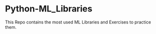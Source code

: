 # Python-ML_Libraries
This Repo contains the most used ML Libraries and Exercises to practice them. 
